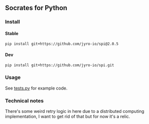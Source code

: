 ## Socrates for Python

### Install

#### Stable

```bash
pip install git+https://github.com/jyro-io/spi@2.0.5
```

#### Dev

```bash
pip install git+https://github.com/jyro-io/spi.git
```

### Usage

See [tests.py](tests.py) for example code.

### Technical notes

There's some weird retry logic in here due to a 
distributed computing implementation,
I want to get rid of that but for now it's a relic.